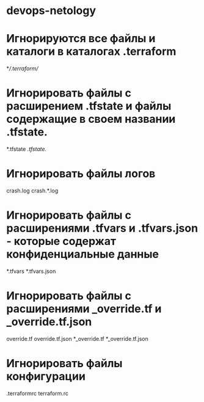 # devops-netology

# Игнорируются все файлы и каталоги в каталогах .terraform 
**/.terraform/*

# Игнорировать файлы с расширением .tfstate и файлы содержащие в своем названии .tfstate.
*.tfstate
*.tfstate.*

# Игнорировать файлы логов
crash.log
crash.*.log

# Игнорировать файлы с расширениями .tfvars и .tfvars.json - которые содержат конфиденциальные данные

*.tfvars
*.tfvars.json

# Игнорировать файлы с расширениями _override.tf и _override.tf.json
override.tf
override.tf.json
*_override.tf
*_override.tf.json

# Игнорировать файлы конфигурации 
.terraformrc
terraform.rc

